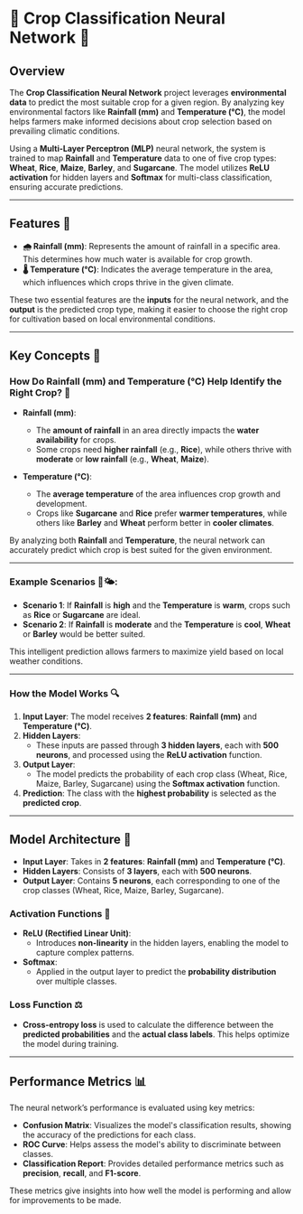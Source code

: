 # 🌾 **Crop Classification Neural Network** 🌾

## Overview
The **Crop Classification Neural Network** project leverages **environmental data** to predict the most suitable crop for a given region. By analyzing key environmental factors like **Rainfall (mm)** and **Temperature (°C)**, the model helps farmers make informed decisions about crop selection based on prevailing climatic conditions.

Using a **Multi-Layer Perceptron (MLP)** neural network, the system is trained to map **Rainfall** and **Temperature** data to one of five crop types: **Wheat**, **Rice**, **Maize**, **Barley**, and **Sugarcane**. The model utilizes **ReLU activation** for hidden layers and **Softmax** for multi-class classification, ensuring accurate predictions.

---

## Features 🌱
- **🌧 Rainfall (mm)**: Represents the amount of rainfall in a specific area. This determines how much water is available for crop growth.
- **🌡 Temperature (°C)**: Indicates the average temperature in the area, which influences which crops thrive in the given climate.

These two essential features are the **inputs** for the neural network, and the **output** is the predicted crop type, making it easier to choose the right crop for cultivation based on local environmental conditions.

---

## Key Concepts 🔑

### How Do **Rainfall (mm)** and **Temperature (°C)** Help Identify the Right Crop? 🤔

- **Rainfall (mm)**: 
  - The **amount of rainfall** in an area directly impacts the **water availability** for crops. 
  - Some crops need **higher rainfall** (e.g., **Rice**), while others thrive with **moderate** or **low rainfall** (e.g., **Wheat**, **Maize**).

- **Temperature (°C)**: 
  - The **average temperature** of the area influences crop growth and development. 
  - Crops like **Sugarcane** and **Rice** prefer **warmer temperatures**, while others like **Barley** and **Wheat** perform better in **cooler climates**.

By analyzing both **Rainfall** and **Temperature**, the neural network can accurately predict which crop is best suited for the given environment.

---

### Example Scenarios 🌾🌤:
- **Scenario 1**: If **Rainfall** is **high** and the **Temperature** is **warm**, crops such as **Rice** or **Sugarcane** are ideal.
- **Scenario 2**: If **Rainfall** is **moderate** and the **Temperature** is **cool**, **Wheat** or **Barley** would be better suited.

This intelligent prediction allows farmers to maximize yield based on local weather conditions.

---

### How the Model Works 🔍
1. **Input Layer**: The model receives **2 features**: **Rainfall (mm)** and **Temperature (°C)**.
2. **Hidden Layers**: 
   - These inputs are passed through **3 hidden layers**, each with **500 neurons**, and processed using the **ReLU activation** function.
3. **Output Layer**: 
   - The model predicts the probability of each crop class (Wheat, Rice, Maize, Barley, Sugarcane) using the **Softmax activation** function.
4. **Prediction**: The class with the **highest probability** is selected as the **predicted crop**.

---

## Model Architecture 🧠
- **Input Layer**: Takes in **2 features**: **Rainfall (mm)** and **Temperature (°C)**.
- **Hidden Layers**: Consists of **3 layers**, each with **500 neurons**.
- **Output Layer**: Contains **5 neurons**, each corresponding to one of the crop classes (Wheat, Rice, Maize, Barley, Sugarcane).

### Activation Functions 🔄
- **ReLU (Rectified Linear Unit)**: 
  - Introduces **non-linearity** in the hidden layers, enabling the model to capture complex patterns.
- **Softmax**: 
  - Applied in the output layer to predict the **probability distribution** over multiple classes.

### Loss Function ⚖️
- **Cross-entropy loss** is used to calculate the difference between the **predicted probabilities** and the **actual class labels**. This helps optimize the model during training.

---

## Performance Metrics 📊
The neural network’s performance is evaluated using key metrics:
- **Confusion Matrix**: Visualizes the model's classification results, showing the accuracy of the predictions for each class.
- **ROC Curve**: Helps assess the model's ability to discriminate between classes.
- **Classification Report**: Provides detailed performance metrics such as **precision**, **recall**, and **F1-score**.

These metrics give insights into how well the model is performing and allow for improvements to be made.
